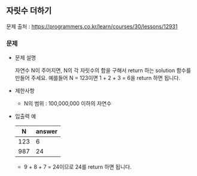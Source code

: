 ## 자릿수 더하기

문제 출처 : https://programmers.co.kr/learn/courses/30/lessons/12931

### 문제

- 문제 설명

  자연수 N이 주어지면, N의 각 자릿수의 합을 구해서 return 하는 solution 함수를 만들어 주세요.
  예를들어 N = 123이면 1 + 2 + 3 = 6을 return 하면 됩니다.

- 제한사항

  - N의 범위 : 100,000,000 이하의 자연수
  
- 입출력 예

  | N    | answer |
  | ---- | ------ |
  | 123  | 6      |
  | 987  | 24     |

  - 9 + 8 + 7 = 24이므로 24를 return 하면 됩니다.
